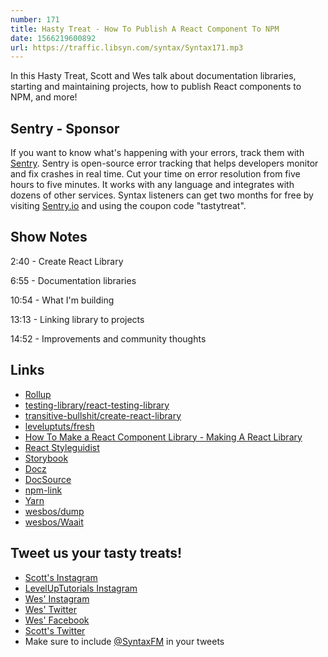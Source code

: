 ```yaml
---
number: 171
title: Hasty Treat - How To Publish A React Component To NPM
date: 1566219600892
url: https://traffic.libsyn.com/syntax/Syntax171.mp3
---
```


In this Hasty Treat, Scott and Wes talk about documentation libraries, starting and maintaining projects, how to publish React components to NPM, and more!

## Sentry - Sponsor

If you want to know what's happening with your errors, track them with [Sentry](https://sentry.io/). Sentry is open-source error tracking that helps developers monitor and fix crashes in real time. Cut your time on error resolution from five hours to five minutes. It works with any language and integrates with dozens of other services. Syntax listeners can get two months for free by visiting [Sentry.io](https://sentry.io/) and using the coupon code "tastytreat".

## Show Notes

2:40 - Create React Library

6:55 - Documentation libraries

10:54 - What I'm building

13:13 - Linking library to projects

14:52 - Improvements and community thoughts

## Links
* [Rollup](https://rollupjs.org/guide/en/)
* [testing-library/react-testing-library](https://github.com/testing-library/react-testing-library)
* [transitive-bullshit/create-react-library](https://github.com/transitive-bullshit/create-react-library)
* [leveluptuts/fresh](https://github.com/leveluptuts/fresh)
* [How To Make a React Component Library - Making A React Library](https://www.youtube.com/watch?v=N8d-CLmg3hw)
* [React Styleguidist](https://react-styleguidist.js.org/)
* [Storybook](https://storybook.js.org/)
* [Docz](https://www.docz.site/)
* [DocSource](https://docsource.io/)
* [npm-link](https://docs.npmjs.com/cli/link)
* [Yarn](https://yarnpkg.com/lang/en/docs/cli/link/)
* [wesbos/dump](https://github.com/wesbos/dump)
* [wesbos/Waait](https://www.npmjs.com/package/waait)

## Tweet us your tasty treats!
* [Scott's Instagram](https://www.instagram.com/stolinski/)
* [LevelUpTutorials Instagram](https://www.instagram.com/LevelUpTutorials/)
* [Wes' Instagram](https://www.instagram.com/wesbos/)
* [Wes' Twitter](https://twitter.com/wesbos)
* [Wes' Facebook](https://www.facebook.com/wesbos.developer)
* [Scott's Twitter](https://twitter.com/stolinski)
* Make sure to include [@SyntaxFM](https://twitter.com/SyntaxFM) in your tweets